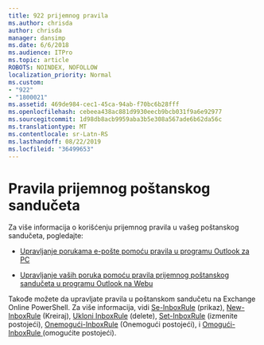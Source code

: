 ```yaml
---
title: 922 prijemnog pravila
ms.author: chrisda
author: chrisda
manager: dansimp
ms.date: 6/6/2018
ms.audience: ITPro
ms.topic: article
ROBOTS: NOINDEX, NOFOLLOW
localization_priority: Normal
ms.custom:
- "922"
- "1800021"
ms.assetid: 469de984-cec1-45ca-94ab-f70bc6b28fff
ms.openlocfilehash: cebeea438ac881d9930eecb9bcb031f9a6e92977
ms.sourcegitcommit: 1d98db8acb9959aba3b5e308a567ade6b62da56c
ms.translationtype: MT
ms.contentlocale: sr-Latn-RS
ms.lasthandoff: 08/22/2019
ms.locfileid: "36499653"
---
```

# <a name="inbox-rules"></a>Pravila prijemnog poštanskog sandučeta

Za više informacija o korišćenju prijemnog pravila u vašeg poštanskog sandučeta, pogledajte:

- [Upravljanje porukama e-pošte pomoću pravila u programu Outlook za PC](https://support.office.com/article/c24f5dea-9465-4df4-ad17-a50704d66c59.aspx)

- [Upravljanje vaših poruka pomoću pravila prijemnog poštanskog sandučeta u programu Outlook na Webu](https://support.office.com/article/8400435c-f14e-4272-9004-1548bb1848f2.aspx)

Takođe možete da upravljate pravila u poštanskom sandučetu na Exchange Online PowerShell. Za više informacija, vidi [Se-InboxRule](https://docs.microsoft.com/powershell/module/exchange/mailboxes/get-inboxrule) (prikaz), [New-InboxRule](https://docs.microsoft.com/powershell/module/exchange/mailboxes/new-inboxrule) (Kreiraj), [Ukloni InboxRule](https://docs.microsoft.com/powershell/module/exchange/mailboxes/remove-inboxrule) (delete), [Set-InboxRule](https://docs.microsoft.com/powershell/module/exchange/mailboxes/set-inboxrule) (izmenite postojeći), [Onemogući-InboxRule](https://docs.microsoft.com/powershell/module/exchange/mailboxes/disable-inboxrule) (Onemogući postojeći), i [Omogući-InboxRule ](https://docs.microsoft.com/powershell/module/exchange/mailboxes/enable-inboxrule)(omogućite postojeći).
